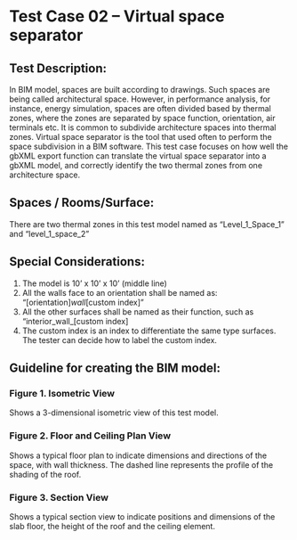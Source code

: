 # Test Case 02 – Virtual space separator
## Test Description:
In BIM model, spaces are built according to drawings. Such spaces are being called architectural space. However, in performance analysis, for instance, energy simulation, spaces are often divided based by thermal zones, where the zones are separated by space function, orientation, air terminals etc. It is common to subdivide architecture spaces into thermal zones. Virtual space separator is the tool that used often to perform the space subdivision in a BIM software. This test case focuses on how well the gbXML export function can translate the virtual space separator into a gbXML model, and correctly identify the two thermal zones from one architecture space.
## Spaces / Rooms/Surface:
There are two thermal zones in this test model named as “Level_1_Space_1” and “level_1_space_2”
## Special Considerations:
1.	The model is 10’ x 10’ x 10’ (middle line)
2.	All the walls face to an orientation shall be named as: “[orientation]_wall_[custom index]”
3.	All the other surfaces shall be named as their function, such as “interior_wall_[custom index]
4.	The custom index is an index to differentiate the same type surfaces. The tester can decide how to label the custom index.


## Guideline for creating the BIM model:
### Figure 1. Isometric View
Shows a 3-dimensional isometric view of this test model.
### Figure 2. Floor and Ceiling Plan View
Shows a typical floor plan to indicate dimensions and directions of the space, with wall thickness. The dashed line represents the profile of the shading of the roof.
### Figure 3. Section View
Shows a typical section view to indicate positions and dimensions of the slab floor, the height of the roof and the ceiling element.
